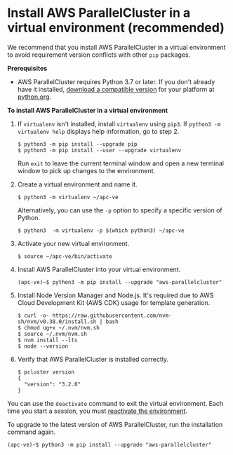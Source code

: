 # Install AWS ParallelCluster in a virtual environment \(recommended\)<a name="install-v3-virtual-environment"></a>

We recommend that you install AWS ParallelCluster in a virtual environment to avoid requirement version conflicts with other `pip` packages\.

**Prerequisites**
+ AWS ParallelCluster requires Python 3\.7 or later\. If you don't already have it installed, [download a compatible version](https://www.python.org/downloads/) for your platform at [python\.org](https://www.python.org/)\.

**To install AWS ParallelCluster in a virtual environment**

1. If `virtualenv` isn't installed, install `virtualenv` using `pip3`\. If `python3 -m virtualenv help` displays help information, go to step 2\.

   ```
   $ python3 -m pip install --upgrade pip
   $ python3 -m pip install --user --upgrade virtualenv
   ```

   Run `exit` to leave the current terminal window and open a new terminal window to pick up changes to the environment\.

1. Create a virtual environment and name it\.

   ```
   $ python3 -m virtualenv ~/apc-ve
   ```

   Alternatively, you can use the `-p` option to specify a specific version of Python\.

   ```
   $ python3  -m virtualenv -p $(which python3) ~/apc-ve
   ```

1. <a name="activate-virtual-environment-3"></a>Activate your new virtual environment\.

   ```
   $ source ~/apc-ve/bin/activate
   ```

1. Install AWS ParallelCluster into your virtual environment\.

   ```
   (apc-ve)~$ python3 -m pip install --upgrade "aws-parallelcluster"
   ```

1. Install Node Version Manager and Node\.js\. It's required due to AWS Cloud Development Kit \(AWS CDK\) usage for template generation\.

   ```
   $ curl -o- https://raw.githubusercontent.com/nvm-sh/nvm/v0.38.0/install.sh | bash
   $ chmod ug+x ~/.nvm/nvm.sh
   $ source ~/.nvm/nvm.sh
   $ nvm install --lts
   $ node --version
   ```

1. Verify that AWS ParallelCluster is installed correctly\.

   ```
   $ pcluster version
   {
     "version": "3.2.0"
   }
   ```

You can use the `deactivate` command to exit the virtual environment\. Each time you start a session, you must [reactivate the environment](#activate-virtual-environment-3)\.

To upgrade to the latest version of AWS ParallelCluster, run the installation command again\.

```
(apc-ve)~$ python3 -m pip install --upgrade "aws-parallelcluster"
```